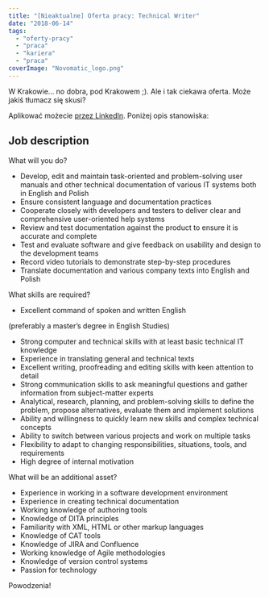 ```yaml
---
title: "[Nieaktualne] Oferta pracy: Technical Writer"
date: "2018-06-14"
tags:
  - "oferty-pracy"
  - "praca"
  - "kariera"
  - "praca"
coverImage: "Novomatic_logo.png"
---
```


W Krakowie... no dobra, pod Krakowem ;). Ale i tak ciekawa oferta. Może jakiś
tłumacz się skusi?

Aplikować możecie
[przez LinkedIn](https://www.linkedin.com/jobs/view/690898127/). Poniżej opis
stanowiska:

## Job description

What will you do?

- Develop, edit and maintain task-oriented and problem-solving user manuals and
  other technical documentation of various IT systems both in English and Polish
- Ensure consistent language and documentation practices
- Cooperate closely with developers and testers to deliver clear and
  comprehensive user-oriented help systems
- Review and test documentation against the product to ensure it is accurate and
  complete
- Test and evaluate software and give feedback on usability and design to the
  development teams
- Record video tutorials to demonstrate step-by-step procedures
- Translate documentation and various company texts into English and Polish

What skills are required?

- Excellent command of spoken and written English

(preferably a master’s degree in English Studies)

- Strong computer and technical skills with at least basic technical IT
  knowledge
- Experience in translating general and technical texts
- Excellent writing, proofreading and editing skills with keen attention to
  detail
- Strong communication skills to ask meaningful questions and gather information
  from subject-matter experts
- Analytical, research, planning, and problem-solving skills to define the
  problem, propose alternatives, evaluate them and implement solutions
- Ability and willingness to quickly learn new skills and complex technical
  concepts
- Ability to switch between various projects and work on multiple tasks
- Flexibility to adapt to changing responsibilities, situations, tools, and
  requirements
- High degree of internal motivation

What will be an additional asset?

- Experience in working in a software development environment
- Experience in creating technical documentation
- Working knowledge of authoring tools
- Knowledge of DITA principles
- Familiarity with XML, HTML or other markup languages
- Knowledge of CAT tools
- Knowledge of JIRA and Confluence
- Working knowledge of Agile methodologies
- Knowledge of version control systems
- Passion for technology

Powodzenia!
